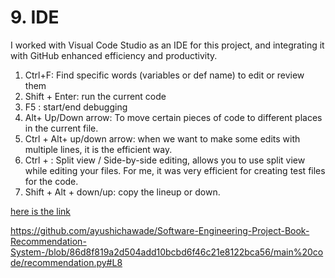 # 9. IDE
I worked with Visual Code Studio as an IDE for this project, and integrating it with GitHub enhanced efficiency and productivity.<br> 
1. Ctrl+F: Find specific words (variables or def name) to edit or review them<br> 
2. Shift + Enter: run the current code <br> 
3. F5 : start/end debugging <br> 
4. Alt+ Up/Down arrow: To move certain pieces of code to different places in the current file.<br> 
5. Ctrl + Alt+ up/down arrow: when we want to make some edits with multiple lines, it is the efficient way.<br> 
6. Ctrl + \: Split view / Side-by-side editing, allows you to use split view while editing your files. For me, it was very efficient for creating test files for the code.<br>
7. Shift + Alt + down/up: copy the lineup or down.<br>  

      
[here is the link ](https://github.com/ayushichawade/Software-Engineering-Project-Book-Recommendation-System-/blob/main/DDD/Core_domain_chart.pdf) 

https://github.com/ayushichawade/Software-Engineering-Project-Book-Recommendation-System-/blob/86d8f819a2d504add10bcbd6f46c21e8122bca56/main%20code/recommendation.py#L8
